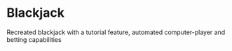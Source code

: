 # Blackjack
Recreated blackjack with a tutorial feature, automated computer-player and betting capabilities 
